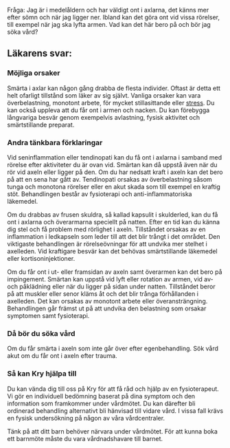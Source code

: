 Fråga: Jag är i medelåldern och har väldigt ont i axlarna, det känns mer efter sömn och när jag ligger ner. Ibland kan det göra ont vid vissa rörelser, till exempel när jag ska lyfta armen. Vad kan det här bero på och bör jag söka vård?

Läkarens svar:
--------------

### Möjliga orsaker

Smärta i axlar kan någon gång drabba de flesta individer. Oftast är detta ett helt ofarligt tillstånd som läker av sig självt. Vanliga orsaker kan vara överbelastning, monotont arbete, för mycket stillasittande eller [stress](https://www.kry.se/fakta/stress/ "stress"). Du kan också uppleva att du får ont i armen och nacken. Du kan förebygga långvariga besvär genom exempelvis avlastning, fysisk aktivitet och smärtstillande preparat.

### Andra tänkbara förklaringar

Vid seninflammation eller tendinopati kan du få ont i axlarna i samband med rörelse efter aktiviteter du är ovan vid. Smärtan kan då uppstå även när du rör vid axeln eller ligger på den. Om du har nedsatt kraft i axeln kan det bero på att en sena har gått av. Tendinopati orsakas av överbelastning såsom tunga och monotona rörelser eller en akut skada som till exempel en kraftig stöt. Behandlingen består av fysioterapi och anti-inflammatoriska läkemedel.

Om du drabbas av frusen skuldra, så kallad kapsulit i skulderled, kan du få ont i axlarna och överarmarna speciellt på natten. Efter en tid kan du känna dig stel och få problem med rörlighet i axeln. Tillståndet orsakas av en inflammation i ledkapseln som leder till att det blir trångt i det området. Den viktigaste behandlingen är rörelseövningar för att undvika mer stelhet i axelleden. Vid kraftigare besvär kan det behövas smärtstillande läkemedel eller kortisoninjektioner.

Om du får ont i ut- eller framsidan av axeln samt överarmen kan det bero på impingement. Smärtan kan uppstå vid lyft eller rotation av armen, vid av- och påklädning eller när du ligger på sidan under natten. Tillståndet beror på att muskler eller senor kläms åt och det blir trånga förhållanden i axelleden. Det kan orsakas av monotont arbete eller överansträngning. Behandlingen går främst ut på att undvika den belastning som orsakar symptomen samt fysioterapi.

### Då bör du söka vård

Om du får smärta i axeln som inte går över efter egenbehandling. Sök vård akut om du får ont i axeln efter trauma.

### Så kan Kry hjälpa till

Du kan vända dig till oss på Kry för att få råd och hjälp av en fysioterapeut. Vi gör en individuell bedömning baserat på dina symptom och den information som framkommer under vårdmötet. Du kan därefter bli ordinerad behandling alternativt bli hänvisad till vidare vård. I vissa fall krävs en fysisk undersökning på någon av våra vårdcentraler.

Tänk på att ditt barn behöver närvara under vårdmötet. För att kunna boka ett barnmöte måste du vara vårdnadshavare till barnet.